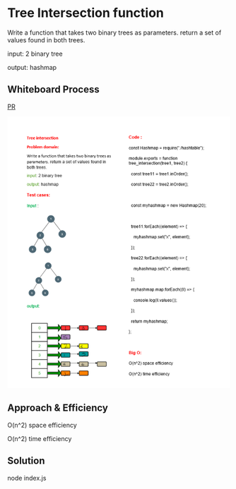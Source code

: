 # Tree Intersection function
<!-- Description of the challenge -->
Write a function that takes two binary trees as parameters. return a set of values found in both trees.

input: 2 binary tree

output: hashmap

## Whiteboard Process
<!-- Embedded whiteboard image -->
[PR](https://github.com/alsatarysamah/data-structures-and-algorithms/pull/50)

![](./treeHash.png)

## Approach & Efficiency
<!-- What approach did you take? Why? What is the Big O space/time for this approach? -->
O(n^2) space efficiency

O(n^2) time efficiency
## Solution
<!-- Show how to run your code, and examples of it in action -->
node index.js 
